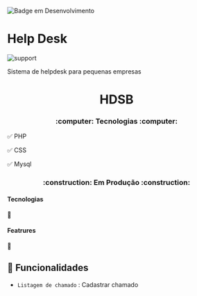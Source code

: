 ![Badge em Desenvolvimento](http://img.shields.io/static/v1?label=STATUS&message=EM%20DESENVOLVIMENTO&color=GREEN&style=for-the-badge)


# Help Desk

![support](https://user-images.githubusercontent.com/50186745/165615372-7a04e30d-9300-4256-82b0-675274ec53ca.png)



Sistema de helpdesk para pequenas empresas


<h1 align="center"> HDSB </h1>



<h3 align="center">
    :computer: Tecnologias :computer:
</h3>
    
:white_check_mark: PHP
    
:white_check_mark: CSS
    
:white_check_mark: Mysql
    
<h3 align="center"> 
    :construction:  Em Produção  :construction:
 </h3>
 
 
 <h4> Tecnologias </h4>
 
 :black_square_button: 
 
 
 
 <h4>Featrures</h4>
 
 
 :black_square_button: 

    
 



## :hammer: Funcionalidades 

- `Listagem de chamado` : Cadastrar chamado



